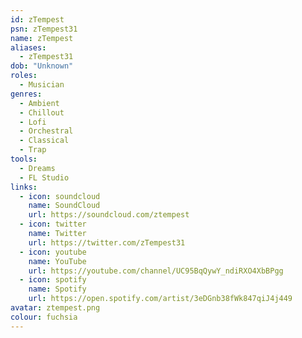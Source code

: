 ```yaml
---
id: zTempest
psn: zTempest31
name: zTempest
aliases:
  - zTempest31
dob: "Unknown"
roles:
  - Musician
genres:
  - Ambient
  - Chillout
  - Lofi
  - Orchestral
  - Classical
  - Trap
tools:
  - Dreams
  - FL Studio
links:
  - icon: soundcloud
    name: SoundCloud
    url: https://soundcloud.com/ztempest
  - icon: twitter
    name: Twitter
    url: https://twitter.com/zTempest31
  - icon: youtube
    name: YouTube
    url: https://youtube.com/channel/UC95BqQywY_ndiRXO4XbBPgg
  - icon: spotify
    name: Spotify
    url: https://open.spotify.com/artist/3eDGnb38fWk847qiJ4j449
avatar: ztempest.png
colour: fuchsia
---
```

